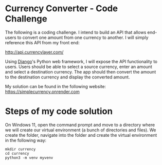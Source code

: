 # Currency Converter - Code Challenge

The following is a coding challenge. I intend to build an API that allows end-users to convert one amount from one currency to another. I will simply reference this API from my front end:

http://api.currencylayer.com/

Using [Django](https://www.djangoproject.com/)'s Python web framework, I will expose the API functionality to users. Users should be able to select a source currency, enter an amount and select a destination currency. The app should then convert the amount to the destination currency and display the converted amount.

My solution can be found in the following website: https://simplecurrency.onrender.com

# Steps of my code solution

On Windows 11, open the command prompt and move to a directory where we will create our virtual environment (a bunch of directories and files). We create the folder, navigate into the folder and create the virtual environment in the following way:
```
mkdir currency
cd currency
python3 -m venv myvenv
```
